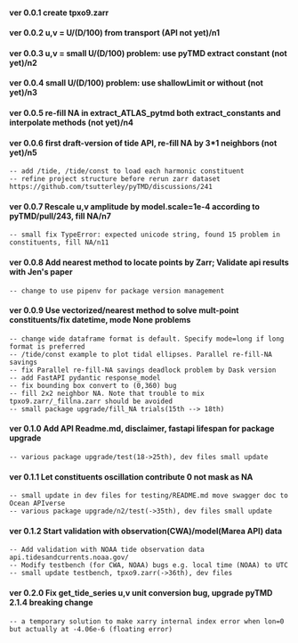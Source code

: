 #### ver 0.0.1 create tpxo9.zarr

#### ver 0.0.2 u,v = U/(D/100) from transport (API not yet)/n1

#### ver 0.0.3 u,v = small U/(D/100) problem: use pyTMD extract constant (not yet)/n2

#### ver 0.0.4 small U/(D/100) problem: use shallowLimit or without (not yet)/n3

#### ver 0.0.5 re-fill NA in extract_ATLAS_pytmd both extract_constants and interpolate methods (not yet)/n4

#### ver 0.0.6 first draft-version of tide API, re-fill NA by 3*1 neighbors (not yet)/n5

    -- add /tide, /tide/const to load each harmonic constituent
    -- refine project structure before rerun zarr dataset https://github.com/tsutterley/pyTMD/discussions/241

#### ver 0.0.7 Rescale u,v amplitude by model.scale=1e-4 according to pyTMD/pull/243, fill NA/n7

    -- small fix TypeError: expected unicode string, found 15 problem in constituents, fill NA/n11

#### ver 0.0.8 Add nearest method to locate points by Zarr; Validate api results with Jen's paper

    -- change to use pipenv for package version management

#### ver 0.0.9 Use vectorized/nearest method to solve mult-point constituents/fix datetime, mode None problems

    -- change wide dataframe format is default. Specify mode=long if long format is preferred
    -- /tide/const example to plot tidal ellipses. Parallel re-fill-NA savings
    -- fix Parallel re-fill-NA savings deadlock problem by Dask version
    -- add FastAPI pydantic response_model
    -- fix bounding box convert to (0,360) bug
    -- fill 2x2 neighbor NA. Note that trouble to mix tpxo9.zarr/_fillna.zarr should be avoided
    -- small package upgrade/fill_NA trials(15th --> 18th)

#### ver 0.1.0 Add API Readme.md, disclaimer, fastapi lifespan for package upgrade

    -- various package upgrade/test(18->25th), dev files small update

#### ver 0.1.1 Let constituents oscillation contribute 0 not mask as NA

    -- small update in dev files for testing/README.md move swagger doc to Ocean APIverse
    -- various package upgrade/n2/test(->35th), dev files small update

#### ver 0.1.2 Start validation with observation(CWA)/model(Marea API) data

    -- Add validation with NOAA tide observation data api.tidesandcurrents.noaa.gov/
    -- Modify testbench (for CWA, NOAA) bugs e.g. local time (NOAA) to UTC
    -- small update testbench, tpxo9.zarr(->36th), dev files

#### ver 0.2.0 Fix get_tide_series u,v unit conversion bug, upgrade pyTMD 2.1.4 breaking change

    -- a temporary solution to make xarry internal index error when lon=0 but actually at -4.06e-6 (floating error)

